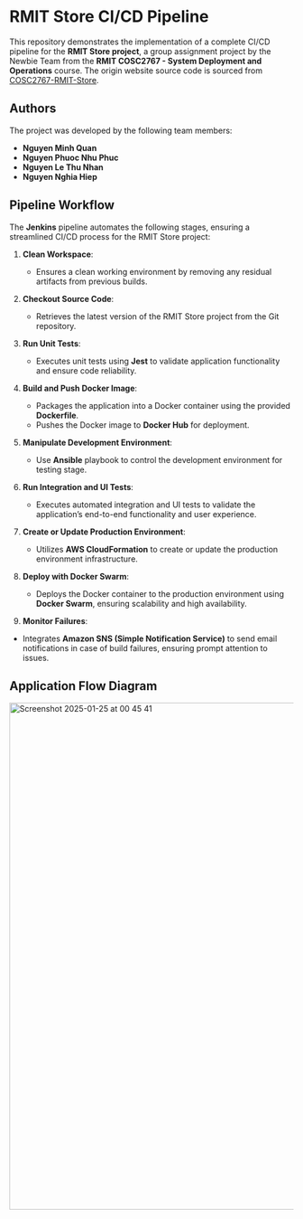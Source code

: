 # RMIT Store CI/CD Pipeline

This repository demonstrates the implementation of a complete CI/CD pipeline for the **RMIT Store project**, a group assignment project by the Newbie Team from the **RMIT COSC2767 - System Deployment and Operations** course. The origin website source code is sourced from [COSC2767-RMIT-Store](https://github.com/TomHuynhSG/COSC2767-RMIT-Store).

## Authors

The project was developed by the following team members:
- **Nguyen Minh Quan**
- **Nguyen Phuoc Nhu Phuc**
- **Nguyen Le Thu Nhan**
- **Nguyen Nghia Hiep**

## Pipeline Workflow

The **Jenkins** pipeline automates the following stages, ensuring a streamlined CI/CD process for the RMIT Store project:

1. **Clean Workspace**:
   - Ensures a clean working environment by removing any residual artifacts from previous builds.

2. **Checkout Source Code**:
   - Retrieves the latest version of the RMIT Store project from the Git repository.

3. **Run Unit Tests**:
   - Executes unit tests using **Jest** to validate application functionality and ensure code reliability.

4. **Build and Push Docker Image**:
   - Packages the application into a Docker container using the provided **Dockerfile**.
   - Pushes the Docker image to **Docker Hub** for deployment.

6. **Manipulate Development Environment**:
   - Use **Ansible** playbook to control the development environment for testing stage.

7. **Run Integration and UI Tests**:
   - Executes automated integration and UI tests to validate the application’s end-to-end functionality and user experience.

8. **Create or Update Production Environment**:
   - Utilizes **AWS CloudFormation** to create or update the production environment infrastructure.

9. **Deploy with Docker Swarm**:
   - Deploys the Docker container to the production environment using **Docker Swarm**, ensuring scalability and high availability.

10. **Monitor Failures**:
   - Integrates **Amazon SNS (Simple Notification Service)** to send email notifications in case of build failures, ensuring prompt attention to issues.

## Application Flow Diagram
<img width="897" alt="Screenshot 2025-01-25 at 00 45 41" src="https://github.com/user-attachments/assets/304021f9-ee60-4a57-861d-3d8cd7030dd9" />

